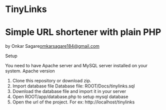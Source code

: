 # TinyLinks

Simple URL shortener with plain PHP
=================================================
by Onkar Sagare<omkarsagare184@gmail.com>


Setup

You need to have Apache server and MySQL server installed on your system.
Apache version
1. Clone this repository or download zip.
2. Import database file 
   Database file: ROOT/Docs/tinylinks.sql
3. Download the database file and import it in your server
4. Open ROOT/app/database.php to setup mysql database
5. Open the url of the project. 
   For ex: http://localhost/tinylinks
